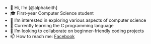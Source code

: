 
- 👋 Hi, I’m [@alphakeith]
- 🎓 First-year Computer Science student
- 👀 I’m interested in exploring various aspects of computer science
- 🌱 Currently learning the C programming language
- 💞️ I’m looking to collaborate on beginner-friendly coding projects
- 📫 How to reach me: [Facebook](https://www.facebook.com/rnzrmbln)
